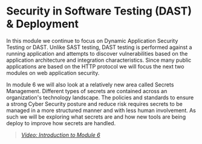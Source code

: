 # Security in Software Testing (DAST) & Deployment

In this module we continue to focus on Dynamic Application Security Testing or DAST.  Unlike SAST testing, DAST testing is performed against a running application and attempts to discover vulnerabilities based on the application architecture and integration characteristics.  Since many public applications are based on the HTTP protocol we will focus the next two modules on web application security.

In module 6 we will also look at a relatively new area called Secrets Management.  Different types of secrets are contained across an organization's technology landscape.  The policies and standards to ensure a strong Cyber Security posture and reduce risk requires secrets to be managed in a more structured manner and with less human involvement.  As such we will be exploring what secrets are and how new tools are being deploy to improve how secrets are handled. 

> [*Video: Introduction to Module 6*](https://auburn.hosted.panopto.com/Panopto/Pages/Viewer.aspx?id=c130241f-0a26-4fc4-a2ef-aec1018b60c8)

